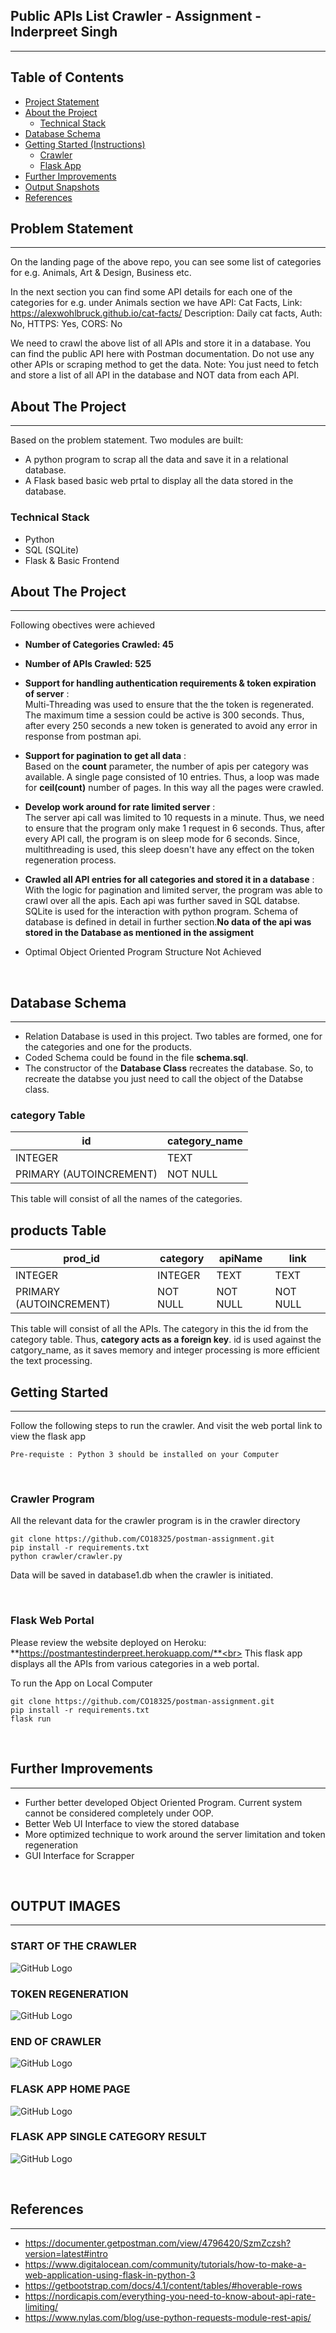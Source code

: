 ## Public APIs List Crawler - Assignment - Inderpreet Singh
<hr>

<!-- TABLE OF CONTENTS -->

## Table of Contents
- [Project Statement](#problem-statement)
- [About the Project](#about-the-project)
  - [Technical Stack](#technical-stack)
- [Database Schema](#database-schema)
- [Getting Started (Instructions)](#getting-started)
  - [Crawler](#crawler-program)
  - [Flask App](#flask-web-portal)
- [Further Improvements](#further-improvements)
- [Output Snapshots](#output-images)
- [References](#references)

<!-- Project Breakdown -->
## Problem Statement
<hr>

On the landing page of the above repo, you can see some list of categories for e.g. Animals, Art & Design, Business etc.

In the next section you can find some API details for each one of the categories for e.g. under Animals section we have 
API:  Cat Facts, Link: https://alexwohlbruck.github.io/cat-facts/
Description: Daily cat facts, Auth: No, HTTPS: Yes, CORS: No

We need to crawl the above list of all APIs and store it in a database. You can find the public API here with Postman documentation. Do not use any other APIs or scraping method to get the data. 
Note: You just need to fetch and store a list of all API in the database and NOT data from each API.

<!-- ABOUT THE PROJECT -->

## About The Project
<hr>

Based on the problem statement. Two modules are built:

- A python program to scrap all the data and save it in a relational database.
- A Flask based basic web prtal to display all the data stored in the database.

### Technical Stack
- Python 
- SQL (SQLite)
- Flask & Basic Frontend



## About The Project
<hr>

Following obectives were achieved<br>
- **Number of Categories Crawled: 45**
- **Number of APIs Crawled: 525** 
- **Support for handling authentication requirements & token expiration of server** :<br> 
Multi-Threading was used to ensure that the the token is regenerated. The maximum time a session could be active is 300 seconds. Thus, after every 250 seconds a new token is generated to avoid any error in response from postman api. 
- **Support for pagination to get all data** :<br>
Based on the **count** parameter, the number of apis per category was available. A single page consisted of 10 entries. Thus, a loop was made for **ceil(count)** number of pages. In this way all the pages were crawled.
- **Develop work around for rate limited server** :<br>
The server api call was limited to 10 requests in a minute. Thus, we need to ensure that the program only make 1 request in 6 seconds. Thus, after every API call, the program is on sleep mode for 6 seconds. Since, multithreading is used, this sleep doesn't have any effect on the token regeneration process.

- **Crawled all API entries for all categories and stored it in a database** :<br>
With the logic for pagination and limited server, the program was able to crawl over all the apis. Each api was further saved in SQL databse. SQLite is used for the interaction with python program. Schema of database is defined in detail in further section.**No data of the api was stored in the Database as mentioned in the assigment**

- Optimal Object Oriented Program Structure Not Achieved

<br>

## Database Schema
<hr>

- Relation Database is used in this project. Two tables are formed, one for the categories and one for the products. 
- Coded Schema could be found in the file  **schema.sql**.
- The constructor of the **Database Class** recreates the database. So, to recreate the databse you just need to call the object of the Databse class.<br>

### category Table
id                      | category_name
-------------           | -------------
INTEGER                 | TEXT
PRIMARY (AUTOINCREMENT) | NOT NULL

This table will consist of all the names of the categories.<br>

## products Table
prod_id                 | category      | apiName       | link 
-------------           | ------------- | ------------- | -------------
INTEGER                 | INTEGER       | TEXT          | TEXT
PRIMARY (AUTOINCREMENT) | NOT NULL      | NOT NULL      | NOT NULL

This table will consist of all the APIs. The category in this the id from the category table. Thus, **category acts as a foreign key**. id is used against the catgory_name, as it saves memory and integer processing is more efficient the text processing. 


## Getting Started
<hr>

Follow the following steps to run the crawler. And visit the web portal link to view the flask app 

```
Pre-requiste : Python 3 should be installed on your Computer
```
<br>

### Crawler Program
All the relevant data for the crawler program is in the crawler directory



```
git clone https://github.com/CO18325/postman-assignment.git
pip install -r requirements.txt
python crawler/crawler.py

```
Data will be saved in database1.db when the crawler is initiated.

<br>

### Flask Web Portal

Please review the website deployed on Heroku:<br>
**https://postmantestinderpreet.herokuapp.com/**<br>
This flask app displays all the APIs from various categories in a web portal. <br>


To run the App on Local Computer

```
git clone https://github.com/CO18325/postman-assignment.git
pip install -r requirements.txt
flask run
```





<br>

## Further Improvements
<hr>

- Further better developed Object Oriented Program. Current system cannot be considered completely under OOP.
- Better Web UI Interface to view the stored database
- More optimized technique to work around the server limitation and token regeneration
- GUI Interface for Scrapper


<br>




## OUTPUT IMAGES
<hr>

### START OF THE CRAWLER

![GitHub Logo](/output_images/initialize_crawl.png)

### TOKEN REGENERATION

![GitHub Logo](/output_images/Token_Renewal.png)

### END OF CRAWLER

![GitHub Logo](/output_images/last_cat_res.png)


### FLASK APP HOME PAGE

![GitHub Logo](/output_images/flask-intro.png)

### FLASK APP SINGLE CATEGORY RESULT

![GitHub Logo](/output_images/single_category.png)

<br>

## References
<hr>

- https://documenter.getpostman.com/view/4796420/SzmZczsh?version=latest#intro
- https://www.digitalocean.com/community/tutorials/how-to-make-a-web-application-using-flask-in-python-3
- https://getbootstrap.com/docs/4.1/content/tables/#hoverable-rows
- https://nordicapis.com/everything-you-need-to-know-about-api-rate-limiting/
- https://www.nylas.com/blog/use-python-requests-module-rest-apis/



